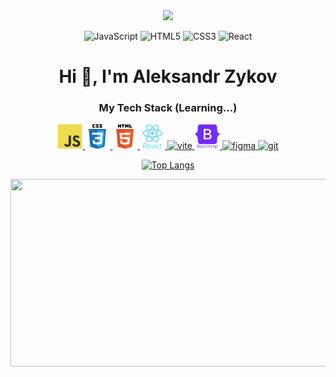 <div id="header" align="center">
  <img src="https://media3.giphy.com/media/v1.Y2lkPTc5MGI3NjExaWkya3lnc2UwZjB1c29mdmpxbGZ3MWRhNnVqOXFlOHJjY2F1dnk5aiZlcD12MV9pbnRlcm5hbF9naWZfYnlfaWQmY3Q9cw/6KirhLJyR7oMcwgJQk/giphy.gif" width="100"/>
</div>
<div id="badges" align="center">
  
![JavaScript](https://img.shields.io/badge/JavaScript-ES6+-yellow.svg)
![HTML5](https://img.shields.io/badge/HTML5-E34F26.svg)
![CSS3](https://img.shields.io/badge/CSS3-1572B6.svg)
![React](https://img.shields.io/badge/React-20232A.svg)


</div>
<h1 align="center">Hi 👋, I'm Aleksandr Zykov</h1>

<h3 align="center">My Tech Stack (Learning...)</h3>
<p align="center">
  <a href="https://developer.mozilla.org/en-US/docs/Web/JavaScript" target="_blank" rel="noreferrer">
    <img src="https://raw.githubusercontent.com/devicons/devicon/master/icons/javascript/javascript-original.svg" alt="javascript" width="40" height="40"/>
  </a>
  <a href="https://www.w3schools.com/css/" target="_blank" rel="noreferrer">
    <img src="https://raw.githubusercontent.com/devicons/devicon/master/icons/css3/css3-original-wordmark.svg" alt="css3" width="40" height="40"/>
  </a>
  <a href="https://www.w3.org/html/" target="_blank" rel="noreferrer">
    <img src="https://raw.githubusercontent.com/devicons/devicon/master/icons/html5/html5-original-wordmark.svg" alt="html5" width="40" height="40"/>
  </a>
  <a href="https://reactjs.org/" target="_blank" rel="noreferrer">
    <img src="https://raw.githubusercontent.com/devicons/devicon/master/icons/react/react-original-wordmark.svg" alt="react" width="40" height="40"/>
  </a>
  <a href="https://vitejs.dev/" target="_blank" rel="noreferrer">
    <img src="https://vitejs.dev/logo.svg" alt="vite" width="40" height="40"/>
  </a>
  <a href="https://getbootstrap.com" target="_blank" rel="noreferrer">
    <img src="https://raw.githubusercontent.com/devicons/devicon/master/icons/bootstrap/bootstrap-plain-wordmark.svg" alt="bootstrap" width="40" height="40"/>
  </a>
  <a href="https://www.figma.com/" target="_blank" rel="noreferrer">
    <img src="https://www.vectorlogo.zone/logos/figma/figma-icon.svg" alt="figma" width="40" height="40"/>
  </a>
  <a href="https://git-scm.com/" target="_blank" rel="noreferrer">
    <img src="https://www.vectorlogo.zone/logos/git-scm/git-scm-icon.svg" alt="git" width="40" height="40"/>
  </a>
</p>

<div align="center">

[![Top Langs](https://github-readme-stats.vercel.app/api/top-langs/?username=Finnimonius&layout=compact&theme=default)](https://github.com/Finnimonius)

</div>

<div align="center">
  <img src="https://media2.giphy.com/media/v1.Y2lkPTc5MGI3NjExMzB2bHRwcTRvcTAxOWp3bXVtbnowcmZ4cWhwcDg5bWk3bDQ1ODM1YyZlcD12MV9pbnRlcm5hbF9naWZfYnlfaWQmY3Q9Zw/L8K62iTDkzGX6/giphy.gif" width="600" height="300"/>
</div>
